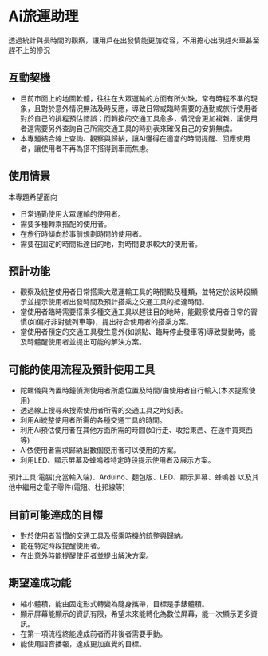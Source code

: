 # Ai旅運助理
透過統計與長時間的觀察，讓用戶在出發情能更加從容，不用擔心出現趕火車甚至趕不上的慘況
## 互動契機
* 目前市面上的地圖軟體，往往在大眾運輸的方面有所欠缺，常有時程不準的現象，且對於意外情況無法及時反應，導致日常或臨時需要的通勤或旅行使用者對於自己的排程預估錯誤；而轉換的交通工具愈多，情況會更加複雜，讓使用者還需要另外查詢自己所需交通工具的時刻表來確保自己的安排無虞。
* 本專題結合線上查詢、觀察與歸納，讓Ai懂得在適當的時間提醒、回應使用者，讓使用者不再為搭不搭得到車而焦慮。
## 使用情景
本專題希望面向
* 日常通勤使用大眾運輸的使用者。
* 需要多種轉乘搭配的使用者。
* 在旅行時傾向於事前規劃時間的使用者。
* 需要在固定的時間抵達目的地，對時間要求較大的使用者。
## 預計功能
* 觀察及統整使用者日常搭乘大眾運輸工具的時間點及種類，並特定於該時段顯示並提示使用者出發時間及預計搭乘之交通工具的抵達時間。
* 當使用者臨時需要搭乘多種交通工具以趕往目的地時，能觀察使用者日常的習慣(如偏好非對號列車等)，提出符合使用者的搭乘方案。
* 當使用者預定的交通工具發生意外(如誤點、臨時停止發車等)導致變動時，能及時體醒使用者並提出可能的解決方案。
## 可能的使用流程及預計使用工具
* 陀螺儀與內置時鐘偵測使用者所處位置及時間/由使用者自行輸入(本次提案使用)
* 透過線上搜尋來搜索使用者所需的交通工具之時刻表。
* 利用Ai統整使用者所需的各種交通工具的時間。
* 利用Ai預估使用者在其他方面所需的時間(如行走、收拾東西、在途中買東西等)
* Ai依使用者需求歸納出數個使用者可以使用的方案。
* 利用LED、顯示屏幕及蜂鳴器特定時段提示使用者及展示方案。

預計工具:電腦(充當輸入端)、Arduino、麵包版、LED、顯示屏幕、蜂鳴器 以及其他中繼用之電子零件(電阻、杜邦線等)
## 目前可能達成的目標
* 對於使用者習慣的交通工具及搭乘時機的統整與歸納。
* 能在特定時段提醒使用者。
* 在出意外時能提醒使用者並提出解決方案。
## 期望達成功能
* 縮小體積，能由固定形式轉變為隨身攜帶，目標是手錶體積。
* 顯示屏幕能顯示的資訊有限，希望未來能轉化為數位屏幕，能一次顯示更多資訊。
* 在第一項流程終能達成前者而非後者需要手動。
* 能使用語音播報，達成更加直覺的目標。
